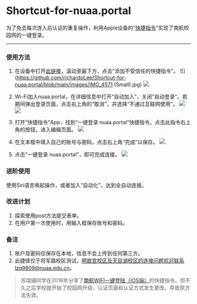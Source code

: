 # Shortcut-for-nuaa.portal

为了免去每次连入后认证的重复操作，利用Apple设备的“[快捷指令](https://support.apple.com/zh-cn/guide/shortcuts/welcome/ios)”实现了南航校园网的一键登录。

***

### 使用方法

1. 在设备中打开[此链接](https://www.icloud.com/shortcuts/4c23b07e15614e3fb4e32aa1f4c473ed)，滚动至最下方，点击“添加不受信任的快捷指令”。
![](https://github.com/richardoLee/Shortcut-for-nuaa.portal/blob/main/images/IMG_4571 (Small).jpg) ![](https://github.com/richardoLee/Shortcut-for-nuaa.portal/blob/main/images/IMG_4572.jpg)

2. Wi-Fi加入nuaa.portal，在详细信息中打开“自动加入”，关闭“自动登录”。若期间弹出登录页面，点击右上角的“取消”，并选择“不通过互联网使用”。
![](https://github.com/richardoLee/Shortcut-for-nuaa.portal/blob/main/images/IMG_4564.jpg)
![](https://github.com/richardoLee/Shortcut-for-nuaa.portal/blob/main/images/IMG_4566.jpg)

3. 打开“快捷指令”App，找到“一键登录 nuaa.portal”快捷指令。点击此指令右上角的按钮，进入编辑页面。
![](https://github.com/richardoLee/Shortcut-for-nuaa.portal/blob/main/images/IMG_4567.jpg)

4. 在文本框中填入自己的账号与密码，点击右上角“完成”以保存。
![](https://github.com/richardoLee/Shortcut-for-nuaa.portal/blob/main/images/IMG_4568.jpg)

5. 点击“一键登录 nuaa.portal”，即可完成连接。
![](https://github.com/richardoLee/Shortcut-for-nuaa.portal/blob/main/images/IMG_1386.jpg)

### 进阶使用
使用Siri语言唤起操作，或者加入“自动化”，达到全自动连接。

### 改进计划

1. 探索使用post方法提交表单。
2. 在用户第一次使用时，用输入框保存账号和密码。

### 备注

1. 账户及密码仅保存在本地，信息不会上传到任何第三方。
2. 此捷径仅于将军路校区测试，明故宫校区及天目湖校区的连接问题欢迎联系lzq9809@nuaa.edu.cn。

> 苏瑞辅同学在2018年分享了[南航WIFI一键登陆（iOS端）](https://mp.weixin.qq.com/s/oHO-tEKWnKNPc1hLZkyPUg)的快捷指令。但不久之后学校就开始了校园网升级，认证页面和认证方式发生更改，导致原方法失效。
